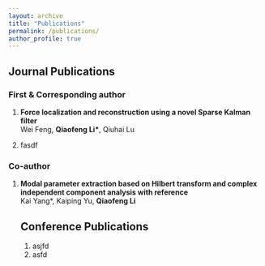 ```yaml
---
layout: archive
title: "Publications"
permalink: /publications/
author_profile: true
---
```


## Journal Publications

### First & Corresponding author
<ol>
<li>
<p> 
<b>Force localization and reconstruction using a novel Sparse Kalman filter</b><br>
Wei Feng, <b>Qiaofeng Li*</b>, Qiuhai Lu<br>
</p>


</li>


<li>fasdf
</li>

</ol>

### Co-author
<ol>
<li>
<p> 
<b>Modal parameter extraction based on Hilbert transform and complex independent component analysis with reference</b><br>
Kai Yang*, Kaiping Yu, <b>Qiaofeng Li</b>
</p>

</li>

## Conference Publications
1. asjfd
2. asfd